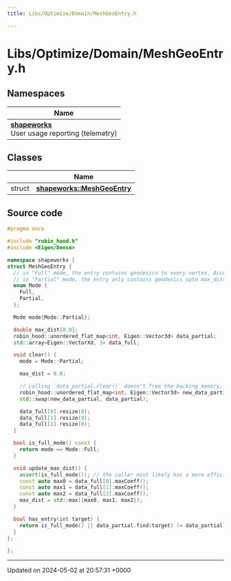 ```yaml
---
title: Libs/Optimize/Domain/MeshGeoEntry.h

---
```


# Libs/Optimize/Domain/MeshGeoEntry.h



## Namespaces

| Name           |
| -------------- |
| **[shapeworks](../Namespaces/namespaceshapeworks.md)** <br>User usage reporting (telemetry)  |

## Classes

|                | Name           |
| -------------- | -------------- |
| struct | **[shapeworks::MeshGeoEntry](../Classes/structshapeworks_1_1MeshGeoEntry.md)**  |




## Source code

```cpp
#pragma once

#include "robin_hood.h"
#include <Eigen/Dense>

namespace shapeworks {
struct MeshGeoEntry {
  // in "Full" mode, the entry contains geodesics to every vertex. Access via `data_full`
  // in "Partial" mode, the entry only contains geodesics upto max_dist. Access via `data_partial`
  enum Mode {
    Full,
    Partial,
  };

  Mode mode{Mode::Partial};

  double max_dist{0.0};
  robin_hood::unordered_flat_map<int, Eigen::Vector3d> data_partial;
  std::array<Eigen::VectorXd, 3> data_full;

  void clear() {
    mode = Mode::Partial;

    max_dist = 0.0;

    // calling `data_partial.clear()` doesn't free the backing memory, so we have to swap to an empty
    robin_hood::unordered_flat_map<int, Eigen::Vector3d> new_data_partial;
    std::swap(new_data_partial, data_partial);

    data_full[0].resize(0);
    data_full[1].resize(0);
    data_full[2].resize(0);
  }

  bool is_full_mode() const {
    return mode == Mode::Full;
  }

  void update_max_dist() {
    assert(is_full_mode()); // the caller most likely has a more efficient way to compute this if partial mode
    const auto max0 = data_full[0].maxCoeff();
    const auto max1 = data_full[1].maxCoeff();
    const auto max2 = data_full[2].maxCoeff();
    max_dist = std::max({max0, max1, max2});
  }

  bool has_entry(int target) {
    return is_full_mode() || data_partial.find(target) != data_partial.end();
  }
};

};
```


-------------------------------

Updated on 2024-05-02 at 20:57:31 +0000
